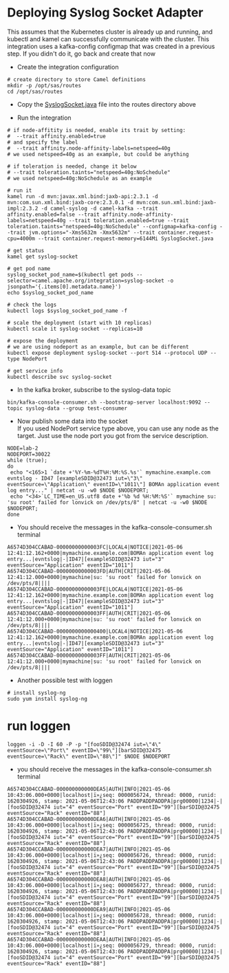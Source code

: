 # Deploying Syslog Socket Adapter

This assumes that the Kubernetes cluster is already up and running, and kubectl and kamel can successfully communicate with the cluster.
This integration uses a kafka-config configmap that was created in a previous step. If you didn't do it, go back and create that now

- Create the integration configuration

```
# create directory to store Camel definitions
mkdir -p /opt/sas/routes
cd /opt/sas/routes
```

- Copy the [SyslogSocket.java](routes/SyslogSocket.java) file into the routes directory above

- Run the integration

```
# if node-affitity is needed, enable its trait by setting:
#  --trait affinity.enabled=true 
# and specify the label 
#  --trait affinity.node-affinity-labels=netspeed=40g
# we used netspeed=40g as an example, but could be anything

# if toleration is needed, change it below
# --trait toleration.taints="netspeed=40g:NoSchedule"
# we used netspeed=40g:NoSchedule as an example

# run it
kamel run -d mvn:javax.xml.bind:jaxb-api:2.3.1 -d mvn:com.sun.xml.bind:jaxb-core:2.3.0.1 -d mvn:com.sun.xml.bind:jaxb-impl:2.3.2 -d camel-syslog -d camel-kafka --trait affinity.enabled=false --trait affinity.node-affinity-labels=netspeed=40g --trait toleration.enabled=true --trait toleration.taints="netspeed=40g:NoSchedule" --configmap=kafka-config --trait jvm.options="-Xms5632m -Xmx5632m" --trait container.request-cpu=4000m --trait container.request-memory=6144Mi SyslogSocket.java

# get status
kamel get syslog-socket

# get pod name
syslog_socket_pod_name=$(kubectl get pods --selector=camel.apache.org/integration=syslog-socket -o jsonpath='{.items[0].metadata.name}')
echo $syslog_socket_pod_name

# check the logs
kubectl logs $syslog_socket_pod_name -f

# scale the deployment (start with 10 replicas)
kubectl scale it syslog-socket --replicas=10

# expose the deployment
# we are using nodeport as an example, but can be different
kubectl expose deployment syslog-socket --port 514 --protocol UDP --type NodePort

# get service info
kubectl describe svc syslog-socket
```

- In the kafka broker, subscribe to the syslog-data topic
```
bin/kafka-console-consumer.sh --bootstrap-server localhost:9092 --topic syslog-data --group test-consumer
```

- Now publish some data into the socket  
  If you used NodePort service type above, you can use any node as the target. Just use the node port you got from the service description.
```
NODE=lab-2
NODEPORT=30022
while (true); 
do 
 echo "<165>1 `date +'%Y-%m-%dT%H:%M:%S.%s'` mymachine.example.com evntslog - ID47 [exampleSDID@32473 iut=\"3\" eventSource=\"Application\" eventID=\"1011\"] BOMAn application event log entry..." | netcat -u -w0 $NODE $NODEPORT;
 echo "<34>`LC_TIME=en_US.utf8 date +'%b %d %H:%M:%S'` mymachine su: 'su root' failed for lonvick on /dev/pts/8" | netcat -u -w0 $NODE $NODEPORT;
done

```

- You should receive the messages in the kafka-console-consumer.sh terminal
```
A6574D304CCABAD-00000000000003FC|LOCAL4|NOTICE|2021-05-06 12:41:12.162+0000|mymachine.example.com|BOMAn application event log entry...|evntslog|-|ID47|[exampleSDID@32473 iut="3" eventSource="Application" eventID="1011"]
A6574D304CCABAD-00000000000003FD|AUTH|CRIT|2021-05-06 12:41:12.000+0000|mymachine|su: 'su root' failed for lonvick on /dev/pts/8||||
A6574D304CCABAD-00000000000003FE|LOCAL4|NOTICE|2021-05-06 12:41:12.162+0000|mymachine.example.com|BOMAn application event log entry...|evntslog|-|ID47|[exampleSDID@32473 iut="3" eventSource="Application" eventID="1011"]
A6574D304CCABAD-00000000000003FF|AUTH|CRIT|2021-05-06 12:41:12.000+0000|mymachine|su: 'su root' failed for lonvick on /dev/pts/8||||
A6574D304CCABAD-0000000000000400|LOCAL4|NOTICE|2021-05-06 12:41:12.162+0000|mymachine.example.com|BOMAn application event log entry...|evntslog|-|ID47|[exampleSDID@32473 iut="3" eventSource="Application" eventID="1011"]
A6574D304CCABAD-00000000000003FF|AUTH|CRIT|2021-05-06 12:41:12.000+0000|mymachine|su: 'su root' failed for lonvick on /dev/pts/8||||
```

- Another possible test with loggen
```
# install syslog-ng
sudo yum install syslog-ng
```

# run loggen
```
loggen -i -D -I 60 -P -p "[fooSDID@32474 iut=\"4\" eventSource=\"Port\" eventID=\"99\"][barSDID@32475 eventSource=\"Rack\" eventID=\"88\"]" $NODE $NODEPORT
```

- you should receive the messages in the kafka-console-consumer.sh terminal
```
A6574D304CCABAD-000000000000DEA5|AUTH|INFO|2021-05-06 10:43:06.000+0000|localhost|ï»¿seq: 0000056724, thread: 0000, runid: 1620304926, stamp: 2021-05-06T12:43:06 PADDPADDPADDPA|prg00000|1234|-|[fooSDID@32474 iut="4" eventSource="Port" eventID="99"][barSDID@32475 eventSource="Rack" eventID="88"]
A6574D304CCABAD-000000000000DEA6|AUTH|INFO|2021-05-06 10:43:06.000+0000|localhost|ï»¿seq: 0000056725, thread: 0000, runid: 1620304926, stamp: 2021-05-06T12:43:06 PADDPADDPADDPA|prg00000|1234|-|[fooSDID@32474 iut="4" eventSource="Port" eventID="99"][barSDID@32475 eventSource="Rack" eventID="88"]
A6574D304CCABAD-000000000000DEA7|AUTH|INFO|2021-05-06 10:43:06.000+0000|localhost|ï»¿seq: 0000056726, thread: 0000, runid: 1620304926, stamp: 2021-05-06T12:43:06 PADDPADDPADDPA|prg00000|1234|-|[fooSDID@32474 iut="4" eventSource="Port" eventID="99"][barSDID@32475 eventSource="Rack" eventID="88"]
A6574D304CCABAD-000000000000DEA8|AUTH|INFO|2021-05-06 10:43:06.000+0000|localhost|ï»¿seq: 0000056727, thread: 0000, runid: 1620304926, stamp: 2021-05-06T12:43:06 PADDPADDPADDPA|prg00000|1234|-|[fooSDID@32474 iut="4" eventSource="Port" eventID="99"][barSDID@32475 eventSource="Rack" eventID="88"]
A6574D304CCABAD-000000000000DEA9|AUTH|INFO|2021-05-06 10:43:06.000+0000|localhost|ï»¿seq: 0000056728, thread: 0000, runid: 1620304926, stamp: 2021-05-06T12:43:06 PADDPADDPADDPA|prg00000|1234|-|[fooSDID@32474 iut="4" eventSource="Port" eventID="99"][barSDID@32475 eventSource="Rack" eventID="88"]
A6574D304CCABAD-000000000000DEAA|AUTH|INFO|2021-05-06 10:43:06.000+0000|localhost|ï»¿seq: 0000056729, thread: 0000, runid: 1620304926, stamp: 2021-05-06T12:43:06 PADDPADDPADDPA|prg00000|1234|-|[fooSDID@32474 iut="4" eventSource="Port" eventID="99"][barSDID@32475 eventSource="Rack" eventID="88"]
```